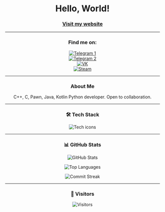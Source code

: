 <div align="center">

# Hello, World!

### [Visit my website](https://kuzia15.github.io/)

---

### Find me on:

[![Telegram 1](https://img.shields.io/badge/-TG%201-26A5E4?style=for-the-badge&logo=telegram&logoColor=white)](https://t.me/kuzia15)  
[![Telegram 2](https://img.shields.io/badge/-TG%202-26A5E4?style=for-the-badge&logo=telegram&logoColor=white)](https://t.me/github_log)  
[![VK](https://img.shields.io/badge/-VK-0077FF?style=for-the-badge&logo=vk&logoColor=white)](https://vk.com/kuzia15)  
[![Steam](https://img.shields.io/badge/-Steam-000000?style=for-the-badge&logo=steam&logoColor=white)](https://steamcommunity.com/id/kuzia15)

---

### About Me  
C++, C, Pawn, Java, Kotlin Python developer. Open to collaboration.

---

### 🛠️ Tech Stack  
<img src="https://skillicons.dev/icons?i=cpp,c,python,github,visualstudio,pycharm,clion,androidstudio,vscode" alt="Tech icons" />

---

### 📊 GitHub Stats  

![GitHub Stats](https://github-readme-stats.vercel.app/api?username=kuzia15&show_icons=true&theme=dark&hide_border=true&bg_color=0D1117)  

![Top Languages](https://github-readme-stats.vercel.app/api/top-langs/?username=kuzia15&layout=compact&theme=dark&hide_border=true&bg_color=0D1117&hide=html,css,scss)  

![Commit Streak](https://streak-stats.demolab.com?user=kuzia15&theme=dark&hide_border=true&background=0D1117)

---

### 👥 Visitors  
![Visitors](https://visitor-badge.laobi.icu/badge?page_id=kuzia15.kuzia15&style=flat-square&color=6A5ACD&label=Unique+Visitors)

</div>
